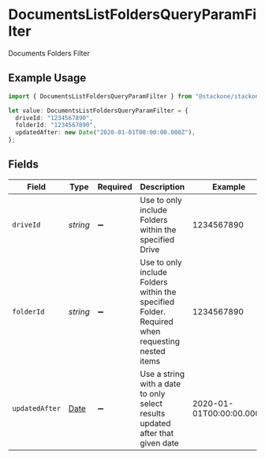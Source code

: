 # DocumentsListFoldersQueryParamFilter

Documents Folders Filter

## Example Usage

```typescript
import { DocumentsListFoldersQueryParamFilter } from "@stackone/stackone-client-ts/sdk/models/operations";

let value: DocumentsListFoldersQueryParamFilter = {
  driveId: "1234567890",
  folderId: "1234567890",
  updatedAfter: new Date("2020-01-01T00:00:00.000Z"),
};
```

## Fields

| Field                                                                                          | Type                                                                                           | Required                                                                                       | Description                                                                                    | Example                                                                                        |
| ---------------------------------------------------------------------------------------------- | ---------------------------------------------------------------------------------------------- | ---------------------------------------------------------------------------------------------- | ---------------------------------------------------------------------------------------------- | ---------------------------------------------------------------------------------------------- |
| `driveId`                                                                                      | *string*                                                                                       | :heavy_minus_sign:                                                                             | Use to only include Folders within the specified Drive                                         | 1234567890                                                                                     |
| `folderId`                                                                                     | *string*                                                                                       | :heavy_minus_sign:                                                                             | Use to only include Folders within the specified Folder. Required when requesting nested items | 1234567890                                                                                     |
| `updatedAfter`                                                                                 | [Date](https://developer.mozilla.org/en-US/docs/Web/JavaScript/Reference/Global_Objects/Date)  | :heavy_minus_sign:                                                                             | Use a string with a date to only select results updated after that given date                  | 2020-01-01T00:00:00.000Z                                                                       |